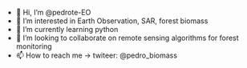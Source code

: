 - 👋 Hi, I’m @pedrote-EO
- 👀 I’m interested in Earth Observation, SAR, forest biomass
- 🌱 I’m currently learning python
- 💞️ I’m looking to collaborate on remote sensing algorithms for forest monitoring
- 📫 How to reach me -> twiteer: @pedro_biomass

<!---
pedrote-EO/pedrote-EO is a ✨ special ✨ repository because its `README.md` (this file) appears on your GitHub profile.
You can click the Preview link to take a look at your changes.
--->
